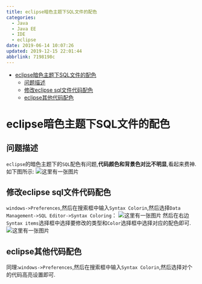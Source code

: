 ```yaml
---
title: eclipse暗色主题下SQL文件的配色
categories: 
  - Java
  - Java EE
  - IDE
  - eclipse
date: 2019-06-14 10:07:26
updated: 2019-12-15 22:01:44
abbrlink: 7198198c
---
```

<div id='my_toc'>

- [eclipse暗色主题下SQL文件的配色](/blog/7198198c/#eclipse暗色主题下SQL文件的配色)
    - [问题描述](/blog/7198198c/#问题描述)
    - [修改eclipse sql文件代码配色](/blog/7198198c/#修改eclipse-sql文件代码配色)
    - [eclipse其他代码配色](/blog/7198198c/#eclipse其他代码配色)

</div>
<!--more-->
<script>if (navigator.platform.search('arm')==-1){document.getElementById('my_toc').style.display = 'none';}</script>

<!--end-->
# eclipse暗色主题下SQL文件的配色 #
## 问题描述 ##
`eclipse`的暗色主题下的`SQL`配色有问题,**代码颜色和背景色对比不明显**,看起来费神.如下图所示:
![这里有一张图片](https://image-1257720033.cos.ap-shanghai.myqcloud.com/blog/JavaEE/IDE/Eclipse/CodeColor/1.png)
## 修改eclipse sql文件代码配色 ##
`windows->Preferences`,然后在搜索框中输入`Syntax Colorin`,然后选择`Data Management->SQL Editor->Syntax Coloring`：
![这里有一张图片](https://image-1257720033.cos.ap-shanghai.myqcloud.com/blog/JavaEE/IDE/Eclipse/CodeColor/2.png)
然后在右边`Syntax items`选择框中选择要修改的类型和`Color`选择框中选择对应的配色即可.
![这里有一张图片](https://image-1257720033.cos.ap-shanghai.myqcloud.com/blog/JavaEE/IDE/Eclipse/CodeColor/4.png)
## eclipse其他代码配色 ##
同理:`windows->Preferences`,然后在搜索框中输入`Syntax Colorin`,然后选择对个的代码高亮设置即可.
